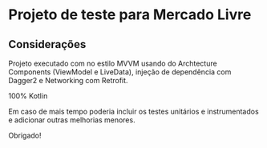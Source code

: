 # Projeto de teste para Mercado Livre

## Considerações

Projeto executado com no estilo MVVM usando do Archtecture Components (ViewModel e LiveData), injeção de dependência com Dagger2 e Networking com Retrofit.

100% Kotlin

Em caso de mais tempo poderia incluir os testes unitários e instrumentados e adicionar outras melhorias menores.

Obrigado!